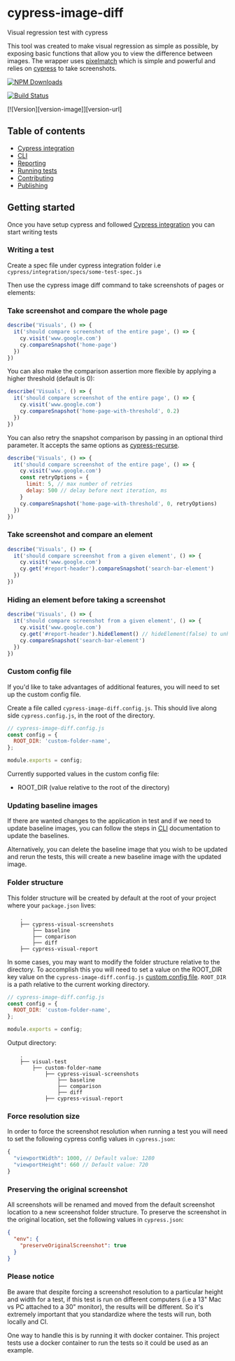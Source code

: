 # cypress-image-diff

Visual regression test with cypress

This tool was created to make visual regression as simple as possible, by exposing basic functions that allow you to view the difference between images.
The wrapper uses [pixelmatch](https://github.com/mapbox/pixelmatch) which is simple and powerful and relies on [cypress](https://github.com/cypress-io) to take screenshots.

[![NPM Downloads][npm-downloads-image]][npm-url]

[![Build Status][circleci-image]][circleci-url]

[![Version][version-image]][version-url]

[npm-downloads-image]: https://badgen.net/npm/dm/cypress-image-diff-js
[npm-url]: https://www.npmjs.com/package/cypress-image-diff-js
[circleci-url]: https://circleci.com/gh/uktrade/cypress-image-diff/tree/main
[circleci-image]: https://circleci.com/gh/uktrade/cypress-image-diff/tree/main.svg?style=svg

## Table of contents
- [Cypress integration](./docs/Cypress%20integration.md)
- [CLI](./docs/CLI.md)
- [Reporting](./docs/Reporting.md)
- [Running tests](./docs/Running%20tests.md)
- [Contributing](./docs/CONTRIBUTING.md)
- [Publishing](./docs/Publishing.md)

## Getting started

Once you have setup cypress and followed [Cypress integration](./docs/Cypress%20integration.md) you can start writing tests

### Writing a test

Create a spec file under cypress integration folder i.e `cypress/integration/specs/some-test-spec.js`

Then use the cypress image diff command to take screenshots of pages or elements:

### Take screenshot and compare the whole page

```js
describe('Visuals', () => {
  it('should compare screenshot of the entire page', () => {
    cy.visit('www.google.com')
    cy.compareSnapshot('home-page')
  })
})
```

You can also make the comparison assertion more flexible by applying a higher threshold (default is 0):

```js
describe('Visuals', () => {
  it('should compare screenshot of the entire page', () => {
    cy.visit('www.google.com')
    cy.compareSnapshot('home-page-with-threshold', 0.2)
  })
})
```

You can also retry the snapshot comparison by passing in an optional third parameter. It accepts the same options as [cypress-recurse](https://github.com/bahmutov/cypress-recurse#options).

```js
describe('Visuals', () => {
  it('should compare screenshot of the entire page', () => {
    cy.visit('www.google.com')
    const retryOptions = {
      limit: 5, // max number of retries
      delay: 500 // delay before next iteration, ms
    }
    cy.compareSnapshot('home-page-with-threshold', 0, retryOptions)
  })
})
```

### Take screenshot and compare an element

```js
describe('Visuals', () => {
  it('should compare screenshot from a given element', () => {
    cy.visit('www.google.com')
    cy.get('#report-header').compareSnapshot('search-bar-element')
  })
})
```

### Hiding an element before taking a screenshot

```js
describe('Visuals', () => {
  it('should compare screenshot from a given element', () => {
    cy.visit('www.google.com')
    cy.get('#report-header').hideElement() // hideElement(false) to unhide
    cy.compareSnapshot('search-bar-element')
  })
})
```

### Custom config file

If you'd like to take advantages of additional features, you will need to set up the custom config file.

Create a file called `cypress-image-diff.config.js`. This should live along side `cypress.config.js`, in the root of the directory.

```js
// cypress-image-diff.config.js
const config = {
  ROOT_DIR: 'custom-folder-name',
};

module.exports = config;

```

Currently supported values in the custom config file:

- ROOT_DIR (value relative to the root of the directory)

### Updating baseline images

If there are wanted changes to the application in test and if we need to update baseline images, you can follow the steps in [CLI](./docs/CLI.md) documentation to update the baselines.

Alternatively, you can delete the baseline image that you wish to be updated and rerun the tests, this will create a new baseline image with the updated image.

### Folder structure

This folder structure will be created by default at the root of your project where your `package.json` lives:

```
    .
    ├── cypress-visual-screenshots
        ├── baseline
        ├── comparison
        ├── diff
    ├── cypress-visual-report
```

In some cases, you may want to modify the folder structure relative to the directory. To accomplish this you will need to set a value on the ROOT_DIR key value on the `cypress-image-diff.config.js` [custom config file](#custom-config-file). `ROOT_DIR` is a path relative to the current working directory.

```js
// cypress-image-diff.config.js
const config = {
  ROOT_DIR: 'custom-folder-name',
};

module.exports = config;

```
Output directory:
```
    .
    ├── visual-test
        ├── custom-folder-name
            ├── cypress-visual-screenshots
                ├── baseline
                ├── comparison
                ├── diff
            ├── cypress-visual-report
```

### Force resolution size

In order to force the screenshot resolution when running a test you will need to set the following cypress config values in `cypress.json`:

```js
{
  "viewportWidth": 1000, // Default value: 1280
  "viewportHeight": 660 // Default value: 720
}
```

### Preserving the original screenshot
All screenshots will be renamed and moved from the default screenshot location to a new screenshot folder structure. To preserve the screenshot in the original location, set the following values in `cypress.json`:

```json
{
  "env": {
    "preserveOriginalScreenshot": true
  }
}
```

### Please notice

Be aware that despite forcing a screenshot resolution to a particular height and width for a test, if this test is run on different computers (i.e a 13" Mac vs PC attached to a 30" monitor), the results will be different. So it's extremely important that you standardize where the tests will run, both locally and CI.

One way to handle this is by running it with docker container. This project tests use a docker container to run the tests so it could be used as an example.
